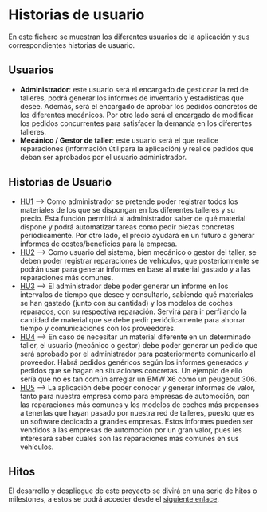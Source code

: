 # Historias de usuario

En este fichero se muestran los diferentes usuarios de la aplicación y sus correspondientes historias de usuario.

## Usuarios

- **Administrador**: este usuario será el encargado de gestionar la red de talleres, podrá generar los informes de inventario y estadísticas que desee. Además, será el encargado de aprobar los pedidos concretos de los diferentes mecánicos. Por otro lado será el encargado de modificar los pedidos concurrentes para satisfacer la demanda en los diferentes talleres.
- **Mecánico / Gestor de taller**: este usuario será el que realice reparaciones (información útil para la aplicación) y realice pedidos que deban ser aprobados por el usuario administrador.

## Historias de Usuario

* [HU1](https://github.com/Xileon310/IV-Project/issues/3) --> Como administrador se pretende poder registrar todos los materiales de los que se dispongan en los diferentes talleres y su precio. Esta función permitirá al administrador saber de qué material dispone y podrá automatizar tareas como pedir piezas concretas periódicamente. Por otro lado, el precio ayudará en un futuro a generar informes de costes/beneficios para la empresa.
* [HU2](https://github.com/Xileon310/IV-Project/issues/4) --> Como usuario del sistema, bien mecánico o gestor del taller, se deben poder registrar reparaciones de vehículos, que posteriormente se podrán usar para generar informes en base al material gastado y a las reparaciones más comunes.
* [HU3](https://github.com/Xileon310/IV-Project/issues/5) --> El administrador debe poder generar un informe en los intervalos de tiempo que desee y consultarlo, sabiendo qué materiales se han gastado (junto con su cantidad) y los modelos de coches reparados, con su respectiva reparación. Servirá para ir perfilando la cantidad de material que se debe pedir periódicamente para ahorrar tiempo y comunicaciones con los proveedores.
* [HU4](https://github.com/Xileon310/IV-Project/issues/6) --> En caso de necesitar un material diferente en un determinado taller, el usuario (mecánico o gestor) debe poder generar un pedido que será aprobado por el administrador para posteriormente comunicarlo al proveedor. Habrá pedidos genéricos según los informes generados y pedidos que se hagan en situaciones concretas. Un ejemplo de ello sería que no es tan común arreglar un BMW X6 como un peugeout 306.
* [HU5](https://github.com/Xileon310/IV-Project/issues/7) --> La aplicación debe poder conocer y generar informes de valor, tanto para nuestra empresa como para empresas de automoción, con las reparaciones más comunes y los modelos de coches más propensos a tenerlas que hayan pasado por nuestra red de talleres, puesto que es un software dedicado a grandes empresas. Estos informes pueden ser vendidos a las empresas de automoción por un gran valor, pues les interesará saber cuales son las reparaciones más comunes en sus vehículos.

## Hitos
El desarrollo y despliegue de este proyecto se divirá en una serie de hitos o milestones, a estos se podrá acceder desde el [siguiente enlace](https://github.com/Xileon310/IV-Project/milestones).